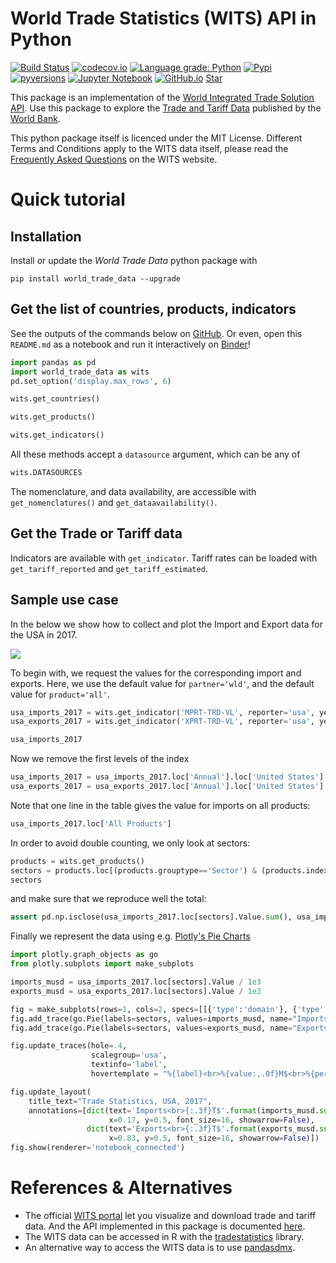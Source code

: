 # World Trade Statistics (WITS) API in Python

[![Build Status](https://travis-ci.com/mwouts/world_trade_data.svg?branch=master)](https://travis-ci.com/mwouts/world_trade_data)
[![codecov.io](https://codecov.io/github/mwouts/world_trade_data/coverage.svg?branch=master)](https://codecov.io/github/mwouts/world_trade_data?branch=master)
[![Language grade: Python](https://img.shields.io/badge/lgtm-A+-brightgreen.svg)](https://lgtm.com/projects/g/mwouts/world_trade_data/context:python)
[![Pypi](https://img.shields.io/pypi/v/world_trade_data.svg)](https://pypi.python.org/pypi/world_trade_data)
[![pyversions](https://img.shields.io/pypi/pyversions/world_trade_data.svg)](https://pypi.python.org/pypi/world_trade_data)
[![Jupyter Notebook](https://img.shields.io/badge/Binder-Notebook-blue.svg)](
    https://mybinder.org/v2/gh/mwouts/world_trade_data/master?filepath=README.md)
[![GitHub.io](https://img.shields.io/badge/GitHub-HTML-blue.svg)](https://mwouts.github.io/world_trade_data)
<a class="github-button" href="https://github.com/mwouts/itables" data-icon="octicon-star" data-show-count="true" aria-label="Star mwouts/itables on GitHub">Star</a>

This package is an implementation of the [World Integrated Trade Solution API](https://wits.worldbank.org/witsapiintro.aspx).
Use this package to explore the [Trade and Tariff Data](https://wits.worldbank.org/) published by the [World Bank](https://www.worldbank.org/).

This python package itself is licenced under the MIT License. Different Terms and Conditions apply to the WITS data itself, please read the [Frequently Asked Questions](https://wits.worldbank.org/faqs.html) on the WITS website.

# Quick tutorial

## Installation

Install or update the _World Trade Data_ python package with

```
pip install world_trade_data --upgrade
```

## Get the list of countries, products, indicators

See the outputs of the commands below on [GitHub](https://mwouts.github.io/world_trade_data/). Or even, open this `README.md` as a notebook and run it interactively on [Binder](https://mybinder.org/v2/gh/mwouts/world_trade_data/master?filepath=README.md)!

```python
import pandas as pd
import world_trade_data as wits
pd.set_option('display.max_rows', 6)
```

```python
wits.get_countries()
```

```python
wits.get_products()
```

```python
wits.get_indicators()
```

All these methods accept a `datasource` argument, which can be any of
```python
wits.DATASOURCES
```

The nomenclature, and data availability, are accessible with `get_nomenclatures()` and `get_dataavailability()`.

## Get the Trade or Tariff data

Indicators are available with `get_indicator`. Tariff rates can be loaded with `get_tariff_reported` and `get_tariff_estimated`.

## Sample use case

In the below we show how to collect and plot the Import and Export data for the USA in 2017.

![](https://raw.githubusercontent.com/mwouts/world_trade_data/master/examples/usa_2017.png)

To begin with, we request the values for the corresponding import and exports. Here, we use the default value for `partner='wld'`, and the default value for `product='all'`.

```python
usa_imports_2017 = wits.get_indicator('MPRT-TRD-VL', reporter='usa', year='2017')
usa_exports_2017 = wits.get_indicator('XPRT-TRD-VL', reporter='usa', year='2017')
```

```python
usa_imports_2017
```

Now we remove the first levels of the index

```python
usa_imports_2017 = usa_imports_2017.loc['Annual'].loc['United States'].loc['World']
usa_exports_2017 = usa_exports_2017.loc['Annual'].loc['United States'].loc['World']
```

Note that one line in the table gives the value for imports on all products:

```python
usa_imports_2017.loc['All Products']
```

In order to avoid double counting, we only look at sectors:

```python
products = wits.get_products()
sectors = products.loc[(products.grouptype=='Sector') & (products.index!='Total')].productdescription.values
sectors
```

and make sure that we reproduce well the total:

```python
assert pd.np.isclose(usa_imports_2017.loc[sectors].Value.sum(), usa_imports_2017.loc['All Products'].Value)
```

Finally we represent the data using e.g. [Plotly's Pie Charts](https://plot.ly/python/pie-charts/)

```python
import plotly.graph_objects as go
from plotly.subplots import make_subplots

imports_musd = usa_imports_2017.loc[sectors].Value / 1e3
exports_musd = usa_exports_2017.loc[sectors].Value / 1e3

fig = make_subplots(rows=1, cols=2, specs=[[{'type':'domain'}, {'type':'domain'}]])
fig.add_trace(go.Pie(labels=sectors, values=imports_musd, name="Imports"), 1, 1)
fig.add_trace(go.Pie(labels=sectors, values=exports_musd, name="Exports"), 1, 2)

fig.update_traces(hole=.4, 
                  scalegroup='usa',
                  textinfo='label',
                  hovertemplate = "%{label}<br>%{value:,.0f}M$<br>%{percent}")

fig.update_layout(
    title_text="Trade Statistics, USA, 2017",
    annotations=[dict(text='Imports<br>{:.3f}T$'.format(imports_musd.sum()/1e6),
                      x=0.17, y=0.5, font_size=16, showarrow=False),
                 dict(text='Exports<br>{:.3f}T$'.format(exports_musd.sum()/1e6),
                      x=0.83, y=0.5, font_size=16, showarrow=False)])
fig.show(renderer='notebook_connected')
```

# References & Alternatives

- The official [WITS portal](https://wits.worldbank.org/) let you visualize and download trade and tariff data. And the API implemented in this package is documented [here](https://wits.worldbank.org/witsapiintro.aspx).
- The WITS data can be accessed in R with the [tradestatistics](https://tradestatistics.io/) library.
- An alternative way to access the WITS data is to use [pandasdmx](https://pandasdmx.readthedocs.io/).

<script async defer src="https://buttons.github.io/buttons.js"></script>